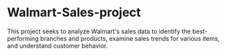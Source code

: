 # Walmart-Sales-project
This project seeks to analyze Walmart's sales data to identify the best-performing branches and products, examine sales trends for various items, and understand customer behavior.
